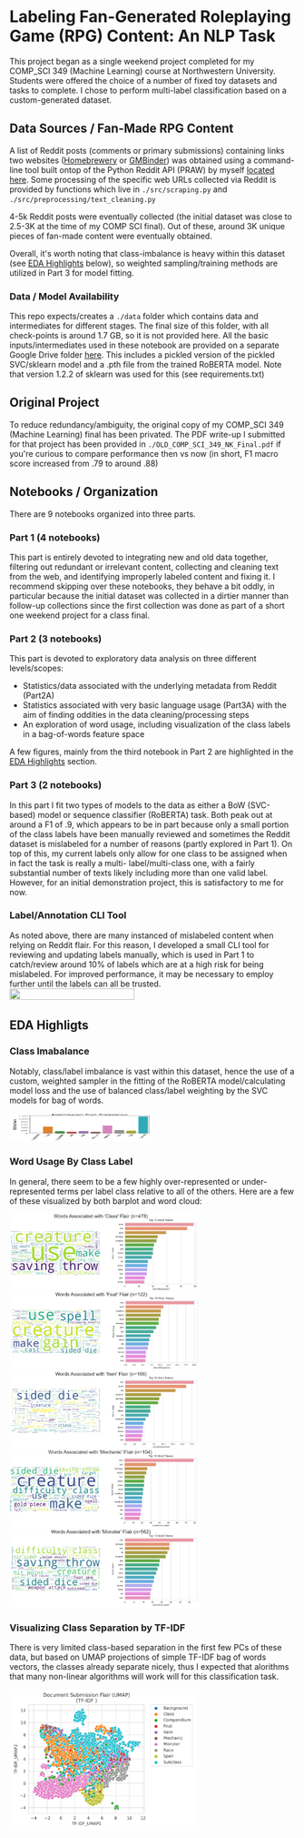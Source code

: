 # Labeling Fan-Generated Roleplaying Game (RPG) Content: An NLP Task
This project began as a single weekend project completed for my COMP_SCI 349 (Machine Learning) course at Northwestern University.
Students were offered the choice of a number of fixed toy datasets and tasks to complete. I chose to perform multi-label classification based on a custom-generated dataset.

## Data Sources / Fan-Made RPG Content
A list of Reddit posts (comments or primary submissions) containing links two websites ([Homebrewery](homebrewery.naturalcrit.com) or [GMBinder](gmbinder.com)) was obtained using a command-line tool built ontop of the Python Reddit API (PRAW) by myself [located here](https://github.com/nkuehnle/praw-codials). Some processing of the specific web URLs collected via Reddit is provided by functions which live in `./src/scraping.py` and `./src/preprocessing/text_cleaning.py`

4-5k Reddit posts were eventually collected (the initial dataset was close to 2.5-3K at the time of my COMP SCI final). Out of these, around 3K unique pieces of fan-made content were eventually obtained.

Overall, it's worth noting that class-imbalance is heavy within this dataset (see [EDA Highlights](#eda-highlights) below), so weighted sampling/training methods are utilized in Part 3 for model fitting.

### Data / Model Availability
This repo expects/creates a `./data` folder which contains data and intermediates for different stages. The final size of this folder, with all check-points is around 1.7 GB, so it is not provided here.
All the basic inputs/intermediates used in these notebook are provided on a separate Google Drive folder [here](https://drive.google.com/drive/folders/1ORpfjjJTjaTWUFI6DquHMQhqIT8v9k2B?usp=sharing). This includes a pickled version of the pickled SVC/sklearn model and a .pth file from the trained RoBERTA model. Note that version 1.2.2 of sklearn was used for this (see requirements.txt) 

## Original Project
To reduce redundancy/ambiguity, the original copy of my COMP_SCI 349 (Machine Learning) final has been privated. The PDF write-up I submitted for that project has been provided in `./OLD_COMP_SCI_349_NK_Final.pdf` if you're curious to compare performance then vs now (in short, F1 macro score increased from .79 to around .88)

## Notebooks / Organization
There are 9 notebooks organized into three parts.

### Part 1 (4 notebooks)
This part is entirely devoted to integrating new and old data together, filtering out redundant or irrelevant content, collecting and cleaning text from the web, and identifying improperly labeled content and fixing it.
I recommend skipping over these notebooks, they behave a bit oddly, in particular because the initial dataset was collected in a dirtier manner than follow-up collections since the first collection was done as part of a short one weekend project for a class final.

### Part 2 (3 notebooks)
This part is devoted to exploratory data analysis on three different levels/scopes:
* Statistics/data associated with the underlying metadata from Reddit (Part2A)
* Statistics associated with very basic language usage (Part3A) with the aim of finding oddities in the data cleaning/processing steps
* An exploration of word usage, including visualization of the class labels in a bag-of-words feature space

A few figures, mainly from the third notebook in Part 2 are highlighted in the [EDA Highlights](#eda-highlights) section.

### Part 3 (2 notebooks)
In this part I fit two types of models to the data as either a BoW (SVC-based) model or sequence classifier (RoBERTA) task. Both peak out at around a F1 of .9, which appears to be in part because only a small portion of the class labels have been manually reviewed and sometimes the Reddit dataset is mislabeled for a number of reasons (partly explored in Part 1).  On top of this, my current labels only allow for one class to be assigned when in fact the task is really a multi-
label/multi-class one, with a fairly substantial number of texts likely including more than one valid label. However, for an initial demonstration project, this is satisfactory to me for now.

### Label/Annotation CLI Tool
As noted above, there are many instanced of mislabeled content when relying on Reddit flair. For this reason, I developed a small CLI tool for reviewing and updating labels manually, which is used in Part 1 to catch/review around 10% of labels which are at a high risk for being mislabeled. For improved performance, it may be necessary to employ further until the labels can all be trusted.
<img src="https://raw.githubusercontent.com/nkuehnle/rpg_nlp/main/eda/cli_gui.png" width="66%" height="66%">


## EDA Highligts

### Class Imabalance
Notably, class/label imbalance is vast within this dataset, hence the use of a custom, weighted sampler in the fitting of the RoBERTA model/calculating model loss and the use of balanced class/label weighting by the SVC models for bag of words.

<img src="https://raw.githubusercontent.com/nkuehnle/rpg_nlp/main/eda/flair_frequency_bar.png" width="50%" height="50">

### Word Usage By Class Label
In general, there seem to be a few highly over-represented or under-represented terms per label class relative to all of the others.
Here are a few of these visualized by both barplot and word cloud:

<img src="https://raw.githubusercontent.com/nkuehnle/rpg_nlp/main/eda/Class_word_frequency.png" width="66%" height="66%">
<img src="https://raw.githubusercontent.com/nkuehnle/rpg_nlp/main/eda/Feat_word_frequency.png" width="66%" height="66%">
<img src="https://raw.githubusercontent.com/nkuehnle/rpg_nlp/main/eda/Item_word_frequency.png" width="66%" height="66%">
<img src="https://raw.githubusercontent.com/nkuehnle/rpg_nlp/main/eda/Mechanic_word_frequency.png" width="66%" height="66%">
<img src="https://raw.githubusercontent.com/nkuehnle/rpg_nlp/main/eda/Monster_word_frequency.png" width="66%" height="66%">

### Visualizing Class Separation by TF-IDF

There is very limited class-based separation in the first few PCs of these data, but based on UMAP projections of simple TF-IDF bag of words vectors, the classes already separate nicely, thus I expected that alorithms that many non-linear algorithms will work will for this classification task.

<img src="https://raw.githubusercontent.com/nkuehnle/rpg_nlp/main/eda/TF-IDF_Doc_EDA_DIR_Submission_Flair_UMAP.png" width="66%" height="66%">
